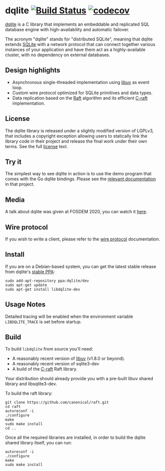 dqlite [![Build Status](https://travis-ci.org/canonical/dqlite.png)](https://travis-ci.org/canonical/dqlite) [![codecov](https://codecov.io/gh/canonical/dqlite/branch/master/graph/badge.svg)](https://codecov.io/gh/canonical/dqlite)
======

[dqlite](https://dqlite.io) is a C library that implements an embeddable and replicated SQL database
engine with high-availability and automatic failover.

The acronym "dqlite" stands for "distributed SQLite", meaning that dqlite extends
[SQLite](https://sqlite.org/) with a network protocol that can connect together
various instances of your application and have them act as a highly-available
cluster, with no dependency on external databases.

Design highlights
----------------

* Asynchronous single-threaded implementation using [libuv](https://libuv.org/)
  as event loop.
* Custom wire protocol optimized for SQLite primitives and data types.
* Data replication based on the [Raft](https://raft.github.io/) algorithm and its
  efficient [C-raft](https://github.com/canonical/raft) implementation.

License
-------

The dqlite library is released under a slightly modified version of LGPLv3, that
includes a copyright exception allowing users to statically link the library code
in their project and release the final work under their own terms. See the full
[license](https://github.com/canonical/dqlite/blob/LICENSE) text.

Try it
-------

The simplest way to see dqlite in action is to use the demo program that comes
with the Go dqlite bindings. Please see the [relevant
documentation](https://github.com/canonical/go-dqlite#demo) in that project.

Media
-----

A talk about dqlite was given at FOSDEM 2020, you can watch it
[here](https://fosdem.org/2020/schedule/event/dqlite/).

Wire protocol
-------------

If you wish to write a client, please refer to the [wire protocol](https://dqlite.io/docs/protocol)
documentation.

Install
-------

If you are on a Debian-based system, you can get the latest stable release from
dqlite's [stable PPA](https://launchpad.net/~dqlite/+archive/ubuntu/stable):

```
sudo add-apt-repository ppa:dqlite/dev
sudo apt-get update
sudo apt-get install libdqlite-dev
```

Usage Notes
-----------

Detailed tracing will be enabled when the environment variable `LIBDQLITE_TRACE` is set before startup.

Build
-----

To build ``libdqlite`` from source you'll need:

* A reasonably recent version of [libuv](http://libuv.org/) (v1.8.0 or beyond).
* A reasonably recent version of sqlite3-dev
* A build of the [C-raft](https://github.com/canonical/raft) Raft library.

Your distribution should already provide you with a pre-built libuv shared
library and libsqlite3-dev.

To build the raft library:

```
git clone https://github.com/canonical/raft.git
cd raft
autoreconf -i
./configure
make
sudo make install
cd ..
```

Once all the required libraries are installed, in order to build the dqlite
shared library itself, you can run:

```
autoreconf -i
./configure
make
sudo make install
```
